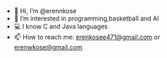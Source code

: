 - 👋 Hi, I’m @erennkose
- 👀 I’m interested in programming,basketball and AI
- 💻 I know C and Java languages  
- 📫 How to reach me: erenkosee471@gmail.com or erenwkose@gmail.com
